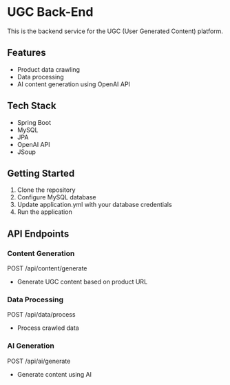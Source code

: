 # UGC Back-End

This is the backend service for the UGC (User Generated Content) platform.

## Features

- Product data crawling
- Data processing
- AI content generation using OpenAI API

## Tech Stack

- Spring Boot
- MySQL
- JPA
- OpenAI API
- JSoup

## Getting Started

1. Clone the repository
2. Configure MySQL database
3. Update application.yml with your database credentials
4. Run the application

## API Endpoints

### Content Generation
POST /api/content/generate
- Generate UGC content based on product URL

### Data Processing
POST /api/data/process
- Process crawled data

### AI Generation
POST /api/ai/generate
- Generate content using AI